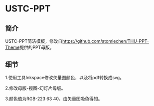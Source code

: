# USTC-PPT
## 简介
USTC-PPT简洁模板，修改自<https://github.com/atomiechen/THU-PPT-Theme>提供的PPT母版。

## 细节
1.使用工具Inkspace修改矢量图颜色，以及将pdf转换成svg。

2.修改母版-视图-幻灯片母版。

3.颜色值为RGB-223 63 40，由矢量图吸色得知。

